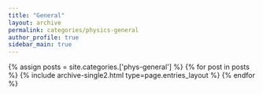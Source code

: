 ```yaml
---
title: "General"
layout: archive
permalink: categories/physics-general
author_profile: true
sidebar_main: true
---
```



{% assign posts = site.categories.['phys-general'] %}
{% for post in posts %} {% include archive-single2.html type=page.entries_layout %} {% endfor %}